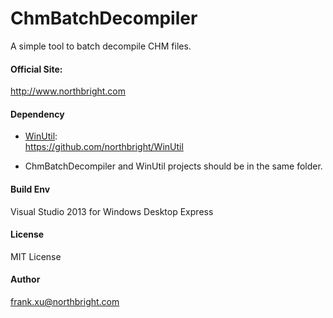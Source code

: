 
# ChmBatchDecompiler

A simple tool to batch decompile CHM files.  

#### Official Site:  
<http://www.northbright.com>

#### Dependency

* [WinUtil](https://github.com/northbright/WinUtil):  
<https://github.com/northbright/WinUtil>

* ChmBatchDecompiler and WinUtil projects should be in the same folder.

#### Build Env  
Visual Studio 2013 for Windows Desktop Express

#### License
MIT License

#### Author
frank.xu@northbright.com
